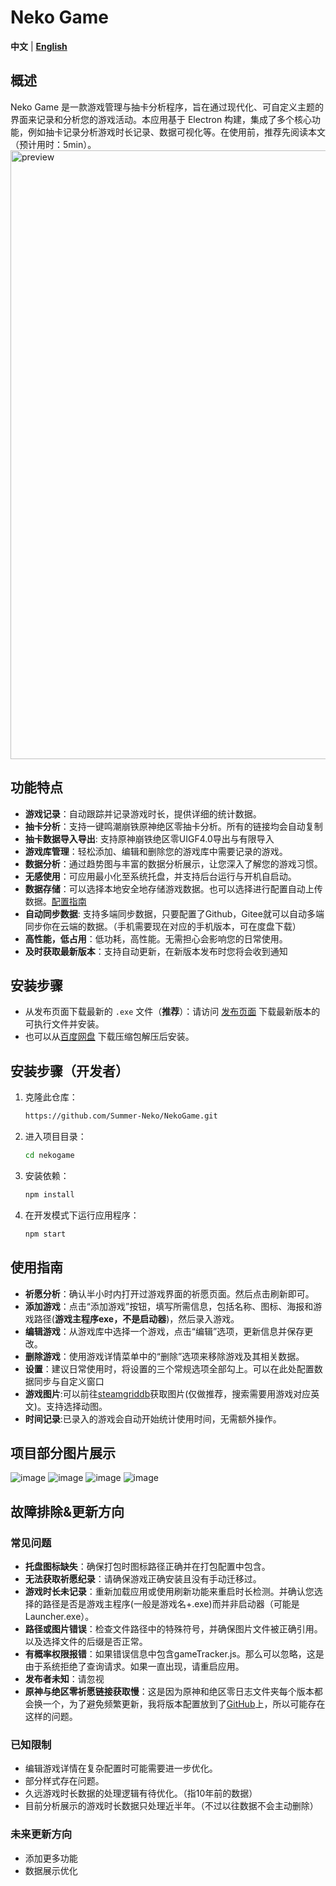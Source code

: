 # Neko Game

**中文** | **[English](README-en.md)** 

## 概述
Neko Game 是一款游戏管理与抽卡分析程序，旨在通过现代化、可自定义主题的界面来记录和分析您的游戏活动。本应用基于 Electron 构建，集成了多个核心功能，例如抽卡记录分析游戏时长记录、数据可视化等。在使用前，推荐先阅读本文（预计用时：5min）。
<img width="974" alt="preview" src="https://github.com/user-attachments/assets/02593354-a4c5-4a41-89fe-e0f51591fc13">

## 功能特点
- **游戏记录**：自动跟踪并记录游戏时长，提供详细的统计数据。
- **抽卡分析**：支持一键鸣潮崩铁原神绝区零抽卡分析。所有的链接均会自动复制
- **抽卡数据导入导出**: 支持原神崩铁绝区零UIGF4.0导出与有限导入
- **游戏库管理**：轻松添加、编辑和删除您的游戏库中需要记录的游戏。
- **数据分析**：通过趋势图与丰富的数据分析展示，让您深入了解您的游戏习惯。
- **无感使用**：可应用最小化至系统托盘，并支持后台运行与开机自启动。
- **数据存储**：可以选择本地安全地存储游戏数据。也可以选择进行配置自动上传数据。[配置指南]([https://github.com/Summer-Neko/NekoGame/releases](https://gitee.com/sunmmerneko/utils/blob/master/info/infoTips.md))
- **自动同步数据**: 支持多端同步数据，只要配置了Github，Gitee就可以自动多端同步你在云端的数据。（手机需要现在对应的手机版本，可在度盘下载）
- **高性能，低占用**：低功耗，高性能。无需担心会影响您的日常使用。
- **及时获取最新版本**：支持自动更新，在新版本发布时您将会收到通知

## 安装步骤
- 从发布页面下载最新的 `.exe` 文件（__推荐__）：请访问 [发布页面](https://github.com/Summer-Neko/NekoGame/releases) 下载最新版本的可执行文件并安装。
- 也可以从[百度网盘](https://pan.baidu.com/s/13IdCeOVPxHfxVpq2vO_8kw?pwd=4l1a) 下载压缩包解压后安装。
   
## 安装步骤（开发者）
1. 克隆此仓库：
   ```bash
   https://github.com/Summer-Neko/NekoGame.git
   ```
2. 进入项目目录：
   ```bash
   cd nekogame
   ```
3. 安装依赖：
   ```bash
   npm install
   ```
4. 在开发模式下运行应用程序：
   ```bash
   npm start
   ```

## 使用指南
- **祈愿分析**：确认半小时内打开过游戏界面的祈愿页面。然后点击刷新即可。
- **添加游戏**：点击“添加游戏”按钮，填写所需信息，包括名称、图标、海报和游戏路径(__游戏主程序exe，不是启动器__)，然后录入游戏。
- **编辑游戏**：从游戏库中选择一个游戏，点击“编辑”选项，更新信息并保存更改。
- **删除游戏**：使用游戏详情菜单中的“删除”选项来移除游戏及其相关数据。
- **设置**：建议日常使用时，将设置的三个常规选项全部勾上。可以在此处配置数据同步与自定义窗口
- **游戏图片**:可以前往[steamgriddb](https://www.steamgriddb.com/)获取图片(仅做推荐，搜索需要用游戏对应英文)。支持选择动图。
- **时间记录**:已录入的游戏会自动开始统计使用时间，无需额外操作。

## 项目部分图片展示
![image](https://github.com/user-attachments/assets/f6dc59a2-a53b-48a4-8c42-cf5c92ca65f2)
![image](https://github.com/user-attachments/assets/8377ee8d-a7e2-4afa-b2ca-d4672d4d268e)
![image](https://github.com/user-attachments/assets/b38468b8-1dee-44ea-8948-8fb78e989989)
![image](https://github.com/user-attachments/assets/19805a17-c749-4c96-973c-49cd2c185a33)

## 故障排除&更新方向
### 常见问题
- **托盘图标缺失**：确保打包时图标路径正确并在打包配置中包含。
- **无法获取祈愿纪录**：请确保游戏正确安装且没有手动迁移过。
- **游戏时长未记录**：重新加载应用或使用刷新功能来重启时长检测。并确认您选择的路径是否是游戏主程序(一般是游戏名+.exe)而并非启动器（可能是Launcher.exe）。
- **路径或图片错误**：检查文件路径中的特殊符号，并确保图片文件被正确引用。以及选择文件的后缀是否正常。
- **有概率权限报错**：如果错误信息中包含gameTracker.js。那么可以忽略，这是由于系统拒绝了查询请求。如果一直出现，请重启应用。
- **发布者未知**：请忽视
- **原神与绝区零祈愿链接获取慢**：这是因为原神和绝区零日志文件夹每个版本都会换一个，为了避免频繁更新，我将版本配置放到了[GitHub](https://github.com/Summer-Neko/utils/blob/main/GetUrl/version-Genshin.json)上，所以可能存在这样的问题。
### 已知限制
- 编辑游戏详情在复杂配置时可能需要进一步优化。
- 部分样式存在问题。
- 久远游戏时长数据的处理逻辑有待优化。（指10年前的数据）
- 目前分析展示的游戏时长数据只处理近半年。（不过以往数据不会主动删除）

### 未来更新方向
- 添加更多功能
- 数据展示优化
